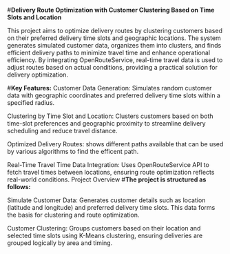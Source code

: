 #**Delivery Route Optimization with Customer Clustering Based on Time Slots and Location**

This project aims to optimize delivery routes by clustering customers based on their preferred delivery time slots and geographic locations. The system generates simulated customer data, organizes them into clusters, and finds efficient delivery paths to minimize travel time and enhance operational efficiency. By integrating OpenRouteService, real-time travel data is used to adjust routes based on actual conditions, providing a practical solution for delivery optimization.

#**Key Features:**
Customer Data Generation: Simulates random customer data with geographic coordinates and preferred delivery time slots within a specified radius.

Clustering by Time Slot and Location: Clusters customers based on both time-slot preferences and geographic proximity to streamline delivery scheduling and reduce travel distance.


Optimized Delivery Routes: shows different paths available that can be used by various algorithms to find the efficent path.

Real-Time Travel Time Data Integration: Uses OpenRouteService API to fetch travel times between locations, ensuring route optimization reflects real-world conditions.
Project Overview
#**The project is structured as follows:**

Simulate Customer Data: Generates customer details such as location (latitude and longitude) and preferred delivery time slots. This data forms the basis for clustering and route optimization.

Customer Clustering: Groups customers based on their location and selected time slots using K-Means clustering, ensuring deliveries are grouped logically by area and timing.


